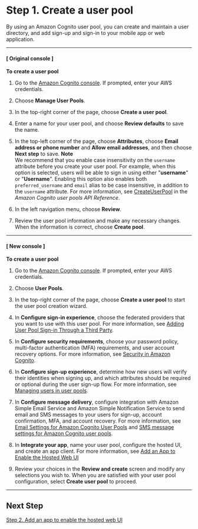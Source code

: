 # Step 1\. Create a user pool<a name="cognito-user-pool-as-user-directory"></a>

By using an Amazon Cognito user pool, you can create and maintain a user directory, and add sign\-up and sign\-in to your mobile app or web application\. 

------
#### [ Original console ]

**To create a user pool**

1. Go to the [Amazon Cognito console](https://console.aws.amazon.com/cognito/home)\. If prompted, enter your AWS credentials\.

1. Choose **Manage User Pools**\.

1. In the top\-right corner of the page, choose **Create a user pool**\.

1. Enter a name for your user pool, and choose **Review defaults** to save the name\.

1. In the top\-left corner of the page, choose **Attributes**, choose **Email address or phone number** and **Allow email addresses**, and then choose **Next step** to save\.
**Note**  
We recommend that you enable case insensitivity on the `username` attribute before you create your user pool\. For example, when this option is selected, users will be able to sign in using either "**username**" or "**Username**"\. Enabling this option also enables both `preferred_username` and `email` alias to be case insensitive, in addition to the `username` attribute\. For more information, see [CreateUserPool](https://docs.aws.amazon.com/cognito-user-identity-pools/latest/APIReference/API_CreateUserPool.html) in the *Amazon Cognito user pools API Reference*\. 

1. In the left navigation menu, choose **Review**\.

1. Review the user pool information and make any necessary changes\. When the information is correct, choose **Create pool**\.

------
#### [ New console ]

**To create a user pool**

1. Go to the [Amazon Cognito console](https://console.aws.amazon.com/cognito/home)\. If prompted, enter your AWS credentials\.

1. Choose **User Pools**\.

1. In the top\-right corner of the page, choose **Create a user pool** to start the user pool creation wizard\.

1. In **Configure sign\-in experience**, choose the federated providers that you want to use with this user pool\. For more information, see [Adding User Pool Sign\-in Through a Third Party](https://docs.aws.amazon.com/cognito/latest/developerguide/cognito-user-pools-identity-federation.html)\.

1. In **Configure security requirements**, choose your password policy, multi\-factor authentication \(MFA\) requirements, and user account recovery options\. For more information, see [Security in Amazon Cognito](https://docs.aws.amazon.com/cognito/latest/developerguide/security.html)\.

1. In **Configure sign\-up experience**, determine how new users will verify their identities when signing up, and which attributes should be required or optional during the user sign\-up flow\. For more information, see [Managing users in user pools](https://docs.aws.amazon.com/cognito/latest/developerguide/managing-users.html)\.

1. In **Configure message delivery**, configure integration with Amazon Simple Email Service and Amazon Simple Notification Service to send email and SMS messages to your users for sign\-up, account confirmation, MFA, and account recovery\. For more information, see [Email Settings for Amazon Cognito User Pools](https://docs.aws.amazon.com/cognito/latest/developerguide/user-pool-email.html) and [SMS message settings for Amazon Cognito user pools](https://docs.aws.amazon.com/cognito/latest/developerguide/user-pool-sms-settings.html)\.

1. In **Integrate your app**, name your user pool, configure the hosted UI, and create an app client\. For more information, see [Add an App to Enable the Hosted Web UI](https://docs.aws.amazon.com/cognito/latest/developerguide/cognito-user-pools-configuring-app-integration.html)

1. Review your choices in the **Review and create** screen and modify any selections you wish to\. When you are satisfied with your user pool configuration, select **Create user pool** to proceed\.

------

## Next Step<a name="cognito-user-pool-as-user-directory-next-step"></a>

[Step 2\. Add an app to enable the hosted web UI](cognito-user-pools-configuring-app-integration.md)